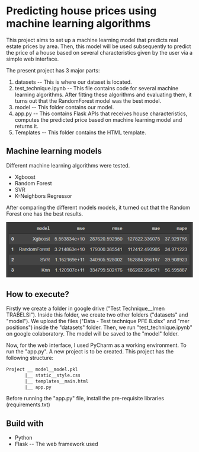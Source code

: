 # Predicting house prices using machine learning algorithms

This project aims to set up a machine learning model that predicts real estate prices by area.
Then, this model will be used subsequently to predict the price of a house based on several characteristics given by the user via a simple web interface.

The present project has 3 major parts:
1.  datasets -- This is where our dataset is located.
2.  test_technique.ipynb -- This file contains code for several machine learning algorithms. After fitting these algorithms and evaluating them, it turns out that the RandomForest model was the best model. 
3.  model -- This folder contains our model.
3.  app.py -- This contains Flask APIs that receives house characteristics, computes the predicted price based on machine learning model and returns it.
4.  Templates -- This folder contains the HTML template.

## Machine learning models
Different machine learning algorithms were tested.
  -  Xgboost
  -  Random Forest
  -  SVR
  -  K-Neighbors Regressor

After comparing the different models models, it turned out that the Random Forest one has the best results.

  ![plot](./results.png)

## How to execute?

Firstly we create a folder in google drive ("Test Technique__Imen TRABELSI"). Inside this folder, we create two other folders ("datasets" and "model"). We upload the files ("Data - Test technique PFE 8.xlsx" and "mer positions") inside the "datasets" folder.
Then, we run "test_technique.ipynb" on google colaboratory.
The model will be saved to the "model" folder.


Now, for the web interface, I used PyCharm as a working environment. To run the "app.py". A new project is to be created. This project has the following structure:

    Project __ model__model.pkl
           |__ static__style.css
           |__ templates__main.html
           |__ app.py

Before running the "app.py" file, install the pre-requisite libraries (requirements.txt)

## Build with 

 - Python 
 - Flask -- The web framework used


